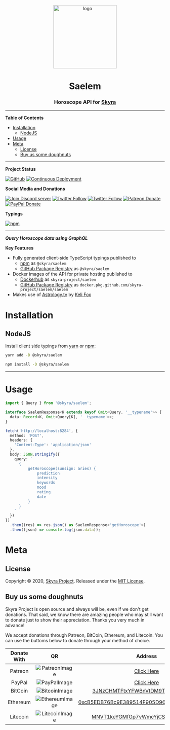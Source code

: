 <div align="center">
  <p>
  <img style="height: 200px" src="https://cdn.skyra.pw/img/saelem.png" height="200" alt="logo"/>
  </p>

  <p>
<h1> Saelem </h1>
<h3> Horoscope API for <a href="https://github.com/skyra-project/skyra">Skyra<a></h3>
  </p>

</div>

---

**Table of Contents**

- [Installation](#installation)
  * [NodeJS](#nodejs)
- [Usage](#usage)
- [Meta](#meta)
  * [License](#license)
  * [Buy us some doughnuts](#buy-us-some-doughnuts)

---

**Project Status**

[![GitHub](https://img.shields.io/github/license/skyra-project/saelem?logo=github&style=flat-square)](https://github.com/skyra-project/saelem/blob/master/LICENSE.md)
[![Continuous Deployment](https://github.com/skyra-project/saelem/workflows/Continuous%20Deployment/badge.svg)](https://github.com/skyra-project/saelem/actions?query=workflow%3A"Continuous+Deployment")
<!-- [![Continuous Integration](https://github.com/skyra-project/saelem/workflows/Continuous%20Integration/badge.svg)](https://github.com/skyra-project/saelem/actions?query=workflow%3A"Continuous+Integration") -->

**Social Media and Donations**

[![Join Discord server](https://img.shields.io/discord/512303595966824458?color=697EC4&label=Join%20Discord%20Server&logo=discord&logoColor=FDFEFE&style=flat-square)](https://join.skyra.pw)
[![Twitter Follow](https://img.shields.io/twitter/follow/favna_?label=Follow%20@Favna_&logo=twitter&colorB=1DA1F2&style=flat-square)](https://twitter.com/Favna_/follow)
[![Twitter Follow](https://img.shields.io/twitter/follow/kyranet?label=Follow%20@kyranet&logo=twitter&colorB=1DA1F2&style=flat-square)](https://twitter.com/kyranet/follow)
[![Patreon Donate](https://img.shields.io/badge/patreon-donate-brightgreen.svg?label=Donate%20with%20Patreon&logo=patreon&colorB=F96854&style=flat-square&link=https://donate.skyra.pw/patreon)](https://donate.skyra.pw/patreon)
[![PayPal Donate](https://img.shields.io/badge/paypal-donate-brightgreen.svg?label=Donate%20with%20Paypal&logo=paypal&colorB=00457C&style=flat-square&link=https://donate.skyra.pw/paypal)](https://donate.skyra.pw/paypal)

**Typings**

[![npm](https://img.shields.io/npm/v/@skyra/saelem?color=crimson&label=TypeScript%20version&logo=npm&style=flat-square)](https://www.npmjs.com/package/@skyra/saelem)

---

**_Query Horoscope data using GraphQL_**

**Key Features**

- Fully generated client-side TypeScript typings published to
  - [npm] as `@skyra/saelem`
  - [GitHub Package Registry] as `@skyra/saelem`
- Docker images of the API for private hosting published to
  - [Dockerhub] as `skyra-project/saelem`
  - [GitHub Package Registry] as `docker.pkg.github.com/skyra-project/saelem/saelem`
- Makes use of [Astrology.tv] by [Keli Fox]

# Installation

## NodeJS

Install client side typings from [yarn] or [npm]:

```sh
yarn add -D @skyra/saelem
```

```sh
npm install -D @skyra/saelem
```

---

# Usage

```ts
import { Query } from '@skyra/saelem';

interface SaelemResponse<K extends keyof Omit<Query, '__typename'>> {
  data: Record<K, Omit<Query[K], '__typename'>>;
}

fetch('http://localhost:8284', {
  method: 'POST',
  headers: {
    'Content-Type': 'application/json'
  },
  body: JSON.stringify({
    query: `
      {
          getHoroscope(sunsign: aries) {
              prediction
              intensity
              keywords
              mood
              rating
              date
          }
      }
    `
  })
})
  .then((res) => res.json() as SaelemResponse<'getHoroscope'>)
  .then((json) => console.log(json.data));
```

# Meta

## License

Copyright © 2020, [Skyra Project](https://github.com/skyra-project).
Released under the [MIT License](LICENSE.md).

## Buy us some doughnuts

Skyra Project is open source and always will be, even if we don't get donations. That said, we know there are amazing people who
may still want to donate just to show their appreciation. Thanks you very much in advance!

We accept donations through Patreon, BitCoin, Ethereum, and Litecoin. You can use the buttoms below to donate through your method of choice.

| Donate With |         QR         |                                                                  Address                                                                  |
| :---------: | :----------------: | :---------------------------------------------------------------------------------------------------------------------------------------: |
|   Patreon   | ![PatreonImage][]  |                                               [Click Here](https://www.patreon.com/kyranet)                                               |
|   PayPal    | ![PayPalImage][]   |                [Click Here](https://www.paypal.com/cgi-bin/webscr?cmd=_s-xclick&hosted_button_id=CET28NRZTDQ8L)                |
|   BitCoin   | ![BitcoinImage][]  |         [3JNzCHMTFtxYFWBnVtDM9Tt34zFbKvdwco](bitcoin:3JNzCHMTFtxYFWBnVtDM9Tt34zFbKvdwco?amount=0.01&label=Skyra%20Discord%20Bot)          |
|  Ethereum   | ![EthereumImage][] | [0xcB5EDB76Bc9E389514F905D9680589004C00190c](ethereum:0xcB5EDB76Bc9E389514F905D9680589004C00190c?amount=0.01&label=Skyra%20Discord%20Bot) |
|  Litecoin   | ![LitecoinImage][] |         [MNVT1keYGMfGp7vWmcYjCS8ntU8LNvjnqM](litecoin:MNVT1keYGMfGp7vWmcYjCS8ntU8LNvjnqM?amount=0.01&label=Skyra%20Discord%20Bot)         |

<!----------------- LINKS --------------->

[Astrology.tv]:                      https://astrology.tv/
[Keli Fox]:                          https://twitter.com/KelliFoxAstro

[yarn]:                              https://yarnpkg.com/package/@skyra/saelem
[npm]:                               https://www.npmjs.com/package/@skyra/saelem
[github package registry]:           https://github.com/skyra-project/saelem/packages
[dockerhub]:                         https://hub.docker.com/r/skyrabot/saelem

[patreonimage]:                      https://raw.githubusercontent.com/skyra-project/Skyra/master/assets/github/patreon.png
[paypalimage]:                       https://raw.githubusercontent.com/skyra-project/Skyra/master/assets/github/paypal.png
[bitcoinimage]:                      https://raw.githubusercontent.com/skyra-project/Skyra/master/assets/github/bitcoin.png
[ethereumimage]:                     https://raw.githubusercontent.com/skyra-project/Skyra/master/assets/github/ethereum.png
[litecoinimage]:                     https://raw.githubusercontent.com/skyra-project/Skyra/master/assets/github/litecoin.png